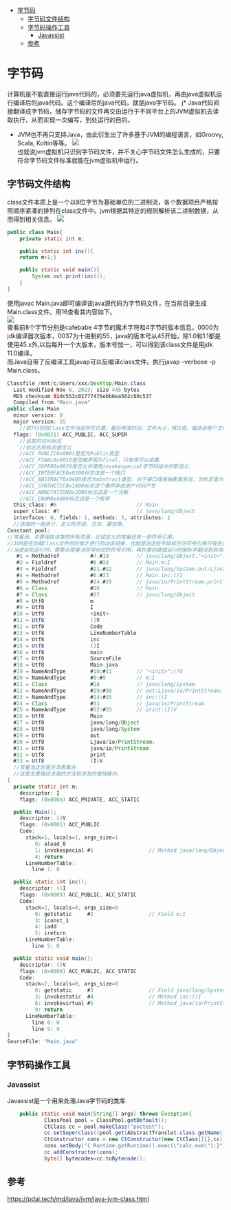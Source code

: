 - [字节码](#字节码)
  - [字节码文件结构](#字节码文件结构)
  - [字节码操作工具](#字节码操作工具)
    - [Javassist](#javassist)
  - [参考](#参考)

# 字节码
计算机是不能直接运行java代码的，必须要先运行java虚拟机，再由java虚拟机运行编译后的java代码。这个编译后的java代码，就是java字节码。
j* Java代码间接翻译成字节码，储存字节码的文件再交由运行于不同平台上的JVM虚拟机去读取执行，从而实现一次编写，到处运行的目的。
* JVM也不再只支持Java，由此衍生出了许多基于JVM的编程语言，如Groovy, Scala, Koltin等等。
![](img/11-05-16.png)  
也就说jvm虚拟机只识别字节码文件，并不关心字节码文件怎么生成的，只要符合字节码文件标准就能在jvm虚拟机中运行。
## 字节码文件结构
class文件本质上是一个以8位字节为基础单位的二进制流，各个数据项目严格按照顺序紧凑的排列在class文件中。jvm根据其特定的规则解析该二进制数据，从而得到相关信息。 
![](img/11-20-12.png)  
```java
public class Main{
	private static int m;

	public static int inc(){
	return m+1;}

	public static void main(){
    	System.out.print(inc());
	}
}
```  
使用javac Main.java即可编译该java源代码为字节码文件，在当前目录生成Main.class文件。用16查看其内容如下。  
![](img/14-28-52.png)  
查看前8个字节分别是cafebabe 4字节的魔术字符和4字节的版本信息，0000为jdk编译器次版本，0037为十进制的55，java的版本号从45开始，除1.0和1.1都是使用45.x外,以后每升一个大版本，版本号加一，可以得到该class文件是用jdk 11.0编译。  
而Java自带了反编译工具javap可以反编译class文件。执行javap -verbose -p Main.class。
```java
Classfile /mnt/c/Users/xxx/Desktop/Main.class
  Last modified Nov 6, 2023; size 445 bytes
  MD5 checksum 81dc553c02777476ebb6ea562c80c537
  Compiled from "Main.java"
public class Main
  minor version: 0
  major version: 55
    //前7行包括Class文件当前所在位置，最后修改时间，文件大小，MD5值，编译自哪个文件，类的全限定名，jdk次版本号，主版本号。
  flags: (0x0021) ACC_PUBLIC, ACC_SUPER
    //该类的访问标志
    //标志名称标志值含义
    //ACC_PUBLIC0x0001是否为Public类型
    //ACC_FINAL0x0010是否被声明为final，只有类可以设置、
    //ACC_SUPER0x0020是否允许使用invokespecial字节码指令的新语义．
    //ACC_INTERFACE0x0200标志这是一个接口
    //ACC_ABSTRACT0x0400是否为abstract类型，对于接口或者抽象类来说，次标志值为真，其他类型为假
    //ACC_SYNTHETIC0x1000标志这个类并非由用户代码产生
    //ACC_ANNOTATION0x2000标志这是一个注解
    //ACC_ENUM0x4000标志这是一个枚举
  this_class: #6                          // Main
  super_class: #7                         // java/lang/Object
  interfaces: 0, fields: 1, methods: 3, attributes: 1
  //该类的一些统计，定义的字段，方法，属性等。
Constant pool:
//常量池，主要保存该类的所有资源，比如定义的常量还有一些符号引用。
//JVM是在加载Class文件的时候才进行的动态链接，也就是说这些字段和方法符号引用只有在运行期转换后才能获得真正的内存入口地址。
//当虚拟机运行时，需要从常量池获得对应的符号引用，再在类创建或运行时解析并翻译到具体的内存地址中。
   #1 = Methodref          #7.#19         // java/lang/Object."<init>":()V
   #2 = Fieldref           #6.#20         // Main.m:I
   #3 = Fieldref           #21.#22        // java/lang/System.out:Ljava/io/PrintStream;
   #4 = Methodref          #6.#23         // Main.inc:()I
   #5 = Methodref          #24.#25        // java/io/PrintStream.print:(I)V
   #6 = Class              #26            // Main
   #7 = Class              #27            // java/lang/Object
   #8 = Utf8               m
   #9 = Utf8               I
  #10 = Utf8               <init>
  #11 = Utf8               ()V
  #12 = Utf8               Code
  #13 = Utf8               LineNumberTable
  #14 = Utf8               inc
  #15 = Utf8               ()I
  #16 = Utf8               main
  #17 = Utf8               SourceFile
  #18 = Utf8               Main.java
  #19 = NameAndType        #10:#11        // "<init>":()V
  #20 = NameAndType        #8:#9          // m:I
  #21 = Class              #28            // java/lang/System
  #22 = NameAndType        #29:#30        // out:Ljava/io/PrintStream;
  #23 = NameAndType        #14:#15        // inc:()I
  #24 = Class              #31            // java/io/PrintStream
  #25 = NameAndType        #32:#33        // print:(I)V
  #26 = Utf8               Main
  #27 = Utf8               java/lang/Object
  #28 = Utf8               java/lang/System
  #29 = Utf8               out
  #30 = Utf8               Ljava/io/PrintStream;
  #31 = Utf8               java/io/PrintStream
  #32 = Utf8               print
  #33 = Utf8               (I)V
  //常量池之后是方法表集合
  //这里主要描述该类的方法和涉及的堆栈操作。
{
  private static int m;
    descriptor: I
    flags: (0x000a) ACC_PRIVATE, ACC_STATIC

  public Main();
    descriptor: ()V
    flags: (0x0001) ACC_PUBLIC
    Code:
      stack=1, locals=1, args_size=1
         0: aload_0
         1: invokespecial #1                  // Method java/lang/Object."<init>":()V
         4: return
      LineNumberTable:
        line 1: 0

  public static int inc();
    descriptor: ()I
    flags: (0x0009) ACC_PUBLIC, ACC_STATIC
    Code:
      stack=2, locals=0, args_size=0
         0: getstatic     #2                  // Field m:I
         3: iconst_1
         4: iadd
         5: ireturn
      LineNumberTable:
        line 5: 0

  public static void main();
    descriptor: ()V
    flags: (0x0009) ACC_PUBLIC, ACC_STATIC
    Code:
      stack=2, locals=0, args_size=0
         0: getstatic     #3                  // Field java/lang/System.out:Ljava/io/PrintStream;
         3: invokestatic  #4                  // Method inc:()I
         6: invokevirtual #5                  // Method java/io/PrintStream.print:(I)V
         9: return
      LineNumberTable:
        line 8: 0
        line 9: 9
}
SourceFile: "Main.java"
```  

## 字节码操作工具
### Javassist
Javassist是一个用来处理Java字节码的类库.

```java
    public static void main(String[] args) throws Exception{
            ClassPool pool = ClassPool.getDefault();
            CtClass cc = pool.makeClass("poctest");
            cc.setSuperclass((pool.get(AbstractTranslet.class.getName())));
            CtConstructor cons = new CtConstructor(new CtClass[]{},cc);
            cons.setBody("{ Runtime.getRuntime().exec(\"calc.exe\");}");
            cc.addConstructor(cons);
            byte[] bytecodes=cc.toBytecode();
```
## 参考
https://pdai.tech/md/java/jvm/java-jvm-class.html